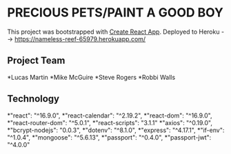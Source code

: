 # PRECIOUS PETS/PAINT A GOOD BOY

This project was bootstrapped with [Create React App](https://github.com/facebook/create-react-app).
Deployed to Heroku --> <https://nameless-reef-65979.herokuapp.com/>

## Project Team

*Lucas Martin
*Mike McGuire
*Steve Rogers
*Robbi Walls

## Technology

*"react": "^16.9.0",
*"react-calendar": "^2.19.2",
*"react-dom": "^16.9.0",
*"react-router-dom": "^5.0.1",
*"react-scripts": "3.1.1"
*"axios": "^0.19.0",
*"bcrypt-nodejs": "0.0.3",
*"dotenv": "^8.1.0",
*"express": "^4.17.1",
*"if-env": "^1.0.4",
*"mongoose": "^5.6.13",
*"passport": "^0.4.0",
*"passport-jwt": "^4.0.0"

